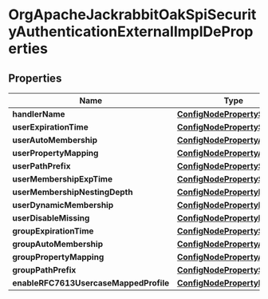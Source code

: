 
# OrgApacheJackrabbitOakSpiSecurityAuthenticationExternalImplDeProperties

## Properties
Name | Type | Description | Notes
------------ | ------------- | ------------- | -------------
**handlerName** | [**ConfigNodePropertyString**](ConfigNodePropertyString.md) |  |  [optional]
**userExpirationTime** | [**ConfigNodePropertyString**](ConfigNodePropertyString.md) |  |  [optional]
**userAutoMembership** | [**ConfigNodePropertyArray**](ConfigNodePropertyArray.md) |  |  [optional]
**userPropertyMapping** | [**ConfigNodePropertyArray**](ConfigNodePropertyArray.md) |  |  [optional]
**userPathPrefix** | [**ConfigNodePropertyString**](ConfigNodePropertyString.md) |  |  [optional]
**userMembershipExpTime** | [**ConfigNodePropertyString**](ConfigNodePropertyString.md) |  |  [optional]
**userMembershipNestingDepth** | [**ConfigNodePropertyInteger**](ConfigNodePropertyInteger.md) |  |  [optional]
**userDynamicMembership** | [**ConfigNodePropertyBoolean**](ConfigNodePropertyBoolean.md) |  |  [optional]
**userDisableMissing** | [**ConfigNodePropertyBoolean**](ConfigNodePropertyBoolean.md) |  |  [optional]
**groupExpirationTime** | [**ConfigNodePropertyString**](ConfigNodePropertyString.md) |  |  [optional]
**groupAutoMembership** | [**ConfigNodePropertyArray**](ConfigNodePropertyArray.md) |  |  [optional]
**groupPropertyMapping** | [**ConfigNodePropertyArray**](ConfigNodePropertyArray.md) |  |  [optional]
**groupPathPrefix** | [**ConfigNodePropertyString**](ConfigNodePropertyString.md) |  |  [optional]
**enableRFC7613UsercaseMappedProfile** | [**ConfigNodePropertyBoolean**](ConfigNodePropertyBoolean.md) |  |  [optional]



